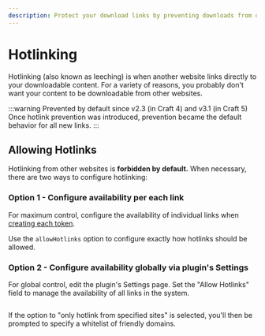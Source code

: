 ```yaml
---
description: Protect your download links by preventing downloads from other domains.
---
```


# Hotlinking

Hotlinking (also known as leeching) is when another website links directly to your downloadable content. For a variety of reasons, you probably don't want your content to be downloadable from other websites.

:::warning Prevented by default since v2.3 (in Craft 4) and v3.1 (in Craft 5)
Once hotlink prevention was introduced, prevention became the default behavior for all new links.
:::

## Allowing Hotlinks

Hotlinking from other websites is **forbidden by default.** When necessary, there are two ways to configure hotlinking:

### Option 1 - Configure availability per each link

For maximum control, configure the availability of individual links when [creating each token](/creating-a-token/#createtoken-asset-options).

Use the `allowHotlinks` option to configure exactly how hotlinks should be allowed.

### Option 2 - Configure availability globally via plugin's Settings

For global control, edit the plugin's Settings page. Set the "Allow Hotlinks" field to manage the availability of all links in the system.

<img width="520" :src="$withBase('/images/allow-hotlinks.png')" class="dropshadow" alt="">

If the option to "only hotlink from specified sites" is selected, you'll then be prompted to specify a whitelist of friendly domains.

<img width="520" :src="$withBase('/images/hotlink-domain-whitelist.png')" class="dropshadow" alt="">
